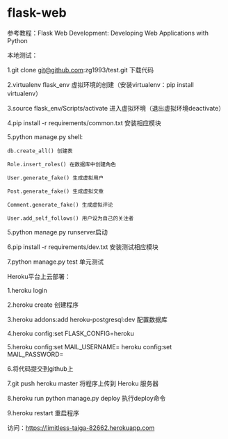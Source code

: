 # flask-web


参考教程：Flask Web Development: Developing Web Applications with Python


本地测试：

1.git clone git@github.com:zg1993/test.git 下载代码

2.virtualenv flask_env 虚拟环境的创建（安装virtualenv：pip install virtualenv）

3.source flask_env/Scripts/activate 进入虚拟环境（退出虚拟环境deactivate）

4.pip install -r requirements/common.txt 安装相应模块

5.python manage.py shell:

	db.create_all() 创建表

	Role.insert_roles() 在数据库中创建角色

	User.generate_fake() 生成虚拟用户

	Post.generate_fake() 生成虚拟文章

	Comment.generate_fake() 生成虚拟评论

	User.add_self_follows() 用户设为自己的关注者



5.python manage.py runserver启动

6.pip install -r requirements/dev.txt 安装测试相应模块

7.python manage.py test 单元测试



Heroku平台上云部署：

1.heroku login

2.heroku create <appname> 创建程序 

3.heroku addons:add heroku-postgresql:dev 配置数据库 


4.heroku config:set FLASK_CONFIG=heroku

5.heroku config:set MAIL_USERNAME=<your-gmail-username> 
  heroku config:set MAIL_PASSWORD=<your-gmail-password>

6.将代码提交到github上

7.git push heroku master 将程序上传到 Heroku 服务器

8.heroku run python manage.py deploy 执行deploy命令

9.heroku restart 重启程序

访问：https://limitless-taiga-82662.herokuapp.com 